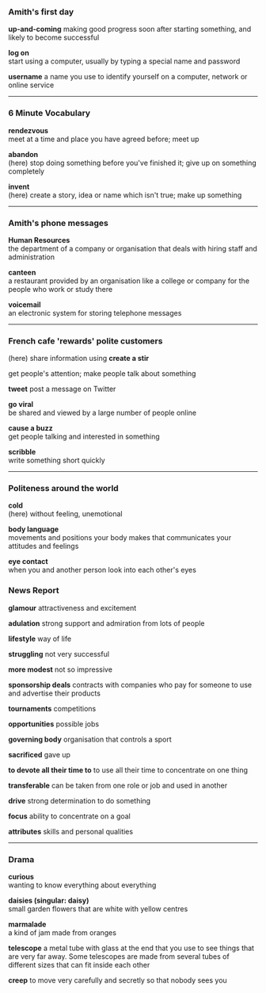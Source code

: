 ### Amith's first day

**up-and-coming**
making good progress soon after starting something, and likely to become successful

**log on**  
start using a computer, usually by typing a special name and password

**username**
a name you use to identify yourself on a computer, network or online service

---
### 6 Minute Vocabulary

**rendezvous**  
meet at a time and place you have agreed before; meet up

**abandon**  
(here) stop doing something before you've finished it; give up on something completely

**invent**  
(here) create a story, idea or name which isn't true; make up something

---
### Amith's phone messages

**Human Resources**  
the department of a company or organisation that deals with hiring staff and administration

**canteen**  
a restaurant provided by an organisation like a college or company for the people who work or study there

**voicemail**  
an electronic system for storing telephone messages

---
### French cafe 'rewards' polite customers

(here) share information using **create a stir**

get people's attention; make people talk about something

**tweet**
post a message on Twitter

**go viral**  
be shared and viewed by a large number of people online

**cause a buzz**  
get people talking and interested in something

**scribble**  
write something short quickly

---
### Politeness around the world

**cold**  
(here) without feeling, unemotional

**body language**  
movements and positions your body makes that communicates your attitudes and feelings

**eye contact**  
when you and another person look into each other's eyes

### News Report

**glamour**
attractiveness and excitement

**adulation**
strong support and admiration from lots of people

**lifestyle**
way of life

**struggling**
not very successful

**more modest**
not so impressive

**sponsorship deals**
contracts with companies who pay for someone to use and advertise their products

**tournaments**
competitions

**opportunities**
possible jobs

**governing body**
organisation that controls a sport

**sacrificed**
gave up

**to devote all their time to**
to use all their time to concentrate on one thing

**transferable**
can be taken from one role or job and used in another

**drive**
strong determination to do something

**focus**
ability to concentrate on a goal

**attributes**
skills and personal qualities

---
### Drama

**curious**  
wanting to know everything about everything

**daisies (singular: daisy)**  
small garden flowers that are white with yellow centres

**marmalade**  
a kind of jam made from oranges

**telescope**
a metal tube with glass at the end that you use to see things that are very far away. Some telescopes are made from several tubes of different sizes that can fit inside each other

**creep**
to move very carefully and secretly so that nobody sees you